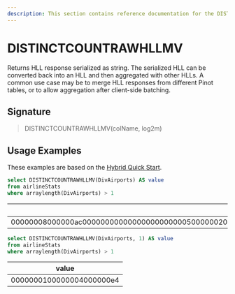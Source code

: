 ```yaml
---
description: This section contains reference documentation for the DISTINCTCOUNTRAWHLLMV function.
---
```


# DISTINCTCOUNTRAWHLLMV

Returns HLL response serialized as string. 
The serialized HLL can be converted back into an HLL and then aggregated with other HLLs. A common use case may be to merge HLL responses from different Pinot tables, or to allow aggregation after client-side batching.

## Signature

> DISTINCTCOUNTRAWHLLMV(colName, log2m)

## Usage Examples

These examples are based on the [Hybrid Quick Start](../../basics/getting-started/quick-start.md#hybrid).

```sql
select DISTINCTCOUNTRAWHLLMV(DivAirports) AS value
from airlineStats 
where arraylength(DivAirports) > 1
```

| value   | 
| ------------- |
| 00000008000000ac00000000000000000000000500000020000000000030000202108000040000010000000300010400000000000000000000000463000000000000000000010001041000200000002000000000000000000a00000000028001000000010800000000010000001008000000804000000000020000040000880000000000000000000000000000000000000000000000800000000800020004000000840000000002000000000000000000001400 | 


```sql
select DISTINCTCOUNTRAWHLLMV(DivAirports, 1) AS value
from airlineStats 
where arraylength(DivAirports) > 1
```

| value   | 
| ------------- |
| 0000000100000004000000e4 | 